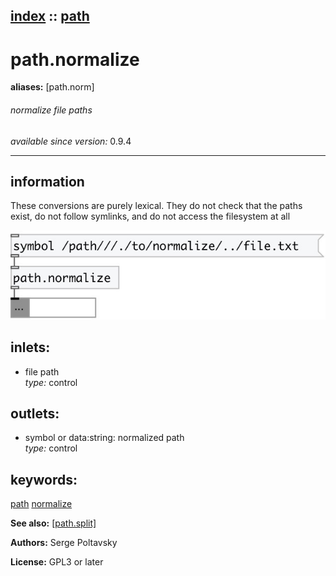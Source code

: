 [index](index.html) :: [path](category_path.html)
---

# path.normalize
**aliases:** [path.norm]


###### normalize file paths

*available since version:* 0.9.4

---


## information
These conversions are purely lexical. They do not check that the paths exist, do not follow symlinks, and do not access the filesystem at all


[![example](../examples/img/path.normalize.jpg)](../examples/pd/path.normalize.pd)









## inlets:

* file path<br>
_type:_ control



## outlets:

* symbol or data:string: normalized path<br>
_type:_ control



## keywords:

[path](keywords/path.html)
[normalize](keywords/normalize.html)



**See also:**
[\[path.split\]](path.split.html)




**Authors:** Serge Poltavsky




**License:** GPL3 or later





